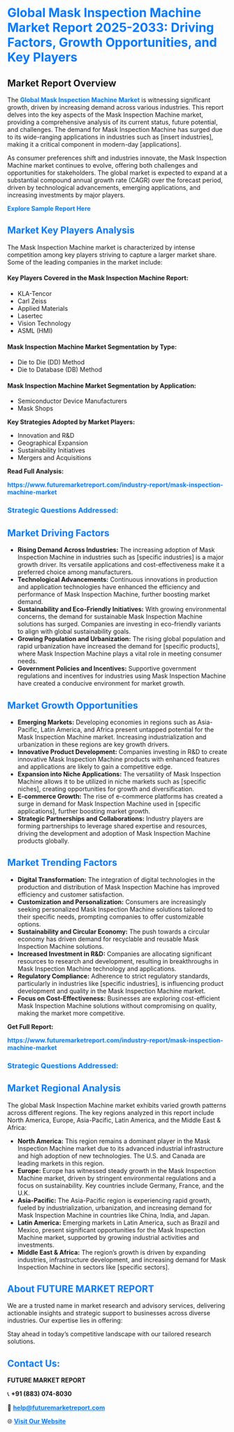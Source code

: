 <h1 style="color: #007BFF;">Global Mask Inspection Machine Market Report 2025-2033: Driving Factors, Growth Opportunities, and Key Players</h1>

<section id="overview">
<h2>Market Report Overview</h2>
<p>The <a href="https://www.futuremarketreport.com/industry-report/mask-inspection-machine-market" style="color: #007BFF; text-decoration: none;"><strong>Global Mask Inspection Machine Market</strong></a> is witnessing significant growth, driven by increasing demand across various industries. This report delves into the key aspects of the Mask Inspection Machine market, providing a comprehensive analysis of its current status, future potential, and challenges. The demand for Mask Inspection Machine has surged due to its wide-ranging applications in industries such as [insert industries], making it a critical component in modern-day [applications].</p>
<p>As consumer preferences shift and industries innovate, the Mask Inspection Machine market continues to evolve, offering both challenges and opportunities for stakeholders. The global market is expected to expand at a substantial compound annual growth rate (CAGR) over the forecast period, driven by technological advancements, emerging applications, and increasing investments by major players.</p>
</section>

<section id="overview">
<p><a href="https://www.futuremarketreport.com/request-sample/reportId=82242" style="color: #007BFF; text-decoration: none;"><strong>Explore Sample Report Here</strong></a></p>
</section>

<section id="key-players">
<h2 style="color: #007BFF;">Market Key Players Analysis</h2>
<p>The Mask Inspection Machine market is characterized by intense competition among key players striving to capture a larger market share. Some of the leading companies in the market include:</p>
<h4>Key Players Covered in the Mask Inspection Machine Report:</h4>
<ul><li>KLA-Tencor</li><li>Carl Zeiss</li><li>Applied Materials</li><li>Lasertec</li><li>Vision Technology</li><li>ASML (HMI)</li></ul>
<h4>Mask Inspection Machine Market Segmentation by Type:</h4>
<ul><li>Die to Die (DD) Method</li><li>Die to Database (DB) Method</li></ul>

<h4>Mask Inspection Machine Market Segmentation by Application:</h4>
<ul><li>Semiconductor Device Manufacturers</li><li>Mask Shops</li></ul>
<p><strong>Key Strategies Adopted by Market Players:</strong></p>
<ul>
<li>Innovation and R&D</li>
<li>Geographical Expansion</li>
<li>Sustainability Initiatives</li>
<li>Mergers and Acquisitions</li>
</ul>
</section>

<section>
<p><strong>Read Full Analysis: </strong></p><a href="https://www.futuremarketreport.com/industry-report/mask-inspection-machine-market" style="color: #007BFF; text-decoration: none;"><strong>https://www.futuremarketreport.com/industry-report/mask-inspection-machine-market</strong></a>
<h3 style="color: #007BFF;">Strategic Questions Addressed:</h3>
</section>

<section id="driving-factors">
<h2 style="color: #007BFF;">Market Driving Factors</h2>
<ul>
<li><strong>Rising Demand Across Industries:</strong> The increasing adoption of Mask Inspection Machine in industries such as [specific industries] is a major growth driver. Its versatile applications and cost-effectiveness make it a preferred choice among manufacturers.</li>
<li><strong>Technological Advancements:</strong> Continuous innovations in production and application technologies have enhanced the efficiency and performance of Mask Inspection Machine, further boosting market demand.</li>
<li><strong>Sustainability and Eco-Friendly Initiatives:</strong> With growing environmental concerns, the demand for sustainable Mask Inspection Machine solutions has surged. Companies are investing in eco-friendly variants to align with global sustainability goals.</li>
<li><strong>Growing Population and Urbanization:</strong> The rising global population and rapid urbanization have increased the demand for [specific products], where Mask Inspection Machine plays a vital role in meeting consumer needs.</li>
<li><strong>Government Policies and Incentives:</strong> Supportive government regulations and incentives for industries using Mask Inspection Machine have created a conducive environment for market growth.</li>
</ul>
</section>

<section id="growth-opportunities">
<h2 style="color: #007BFF;">Market Growth Opportunities</h2>
<ul>
<li><strong>Emerging Markets:</strong> Developing economies in regions such as Asia-Pacific, Latin America, and Africa present untapped potential for the Mask Inspection Machine market. Increasing industrialization and urbanization in these regions are key growth drivers.</li>
<li><strong>Innovative Product Development:</strong> Companies investing in R&D to create innovative Mask Inspection Machine products with enhanced features and applications are likely to gain a competitive edge.</li>
<li><strong>Expansion into Niche Applications:</strong> The versatility of Mask Inspection Machine allows it to be utilized in niche markets such as [specific niches], creating opportunities for growth and diversification.</li>
<li><strong>E-commerce Growth:</strong> The rise of e-commerce platforms has created a surge in demand for Mask Inspection Machine used in [specific applications], further boosting market growth.</li>
<li><strong>Strategic Partnerships and Collaborations:</strong> Industry players are forming partnerships to leverage shared expertise and resources, driving the development and adoption of Mask Inspection Machine products globally.</li>
</ul>
</section>

<section id="trending-factors">
<h2 style="color: #007BFF;">Market Trending Factors</h2>
<ul>
<li><strong>Digital Transformation:</strong> The integration of digital technologies in the production and distribution of Mask Inspection Machine has improved efficiency and customer satisfaction.</li>
<li><strong>Customization and Personalization:</strong> Consumers are increasingly seeking personalized Mask Inspection Machine solutions tailored to their specific needs, prompting companies to offer customizable options.</li>
<li><strong>Sustainability and Circular Economy:</strong> The push towards a circular economy has driven demand for recyclable and reusable Mask Inspection Machine solutions.</li>
<li><strong>Increased Investment in R&D:</strong> Companies are allocating significant resources to research and development, resulting in breakthroughs in Mask Inspection Machine technology and applications.</li>
<li><strong>Regulatory Compliance:</strong> Adherence to strict regulatory standards, particularly in industries like [specific industries], is influencing product development and quality in the Mask Inspection Machine market.</li>
<li><strong>Focus on Cost-Effectiveness:</strong> Businesses are exploring cost-efficient Mask Inspection Machine solutions without compromising on quality, making the market more competitive.</li>
</ul>
</section>

<section>
<p><strong>Get Full Report: </strong></p><a href="https://www.futuremarketreport.com/industry-report/mask-inspection-machine-market" style="color: #007BFF; text-decoration: none;"><strong>https://www.futuremarketreport.com/industry-report/mask-inspection-machine-market</strong></a>
<h3 style="color: #007BFF;">Strategic Questions Addressed:</h3>
</section>


<section id="regional-analysis">
<h2 style="color: #007BFF;">Market Regional Analysis</h2>
<p>The global Mask Inspection Machine market exhibits varied growth patterns across different regions. The key regions analyzed in this report include North America, Europe, Asia-Pacific, Latin America, and the Middle East & Africa:</p>
<ul>
<li><strong>North America:</strong> This region remains a dominant player in the Mask Inspection Machine market due to its advanced industrial infrastructure and high adoption of new technologies. The U.S. and Canada are leading markets in this region.</li>
<li><strong>Europe:</strong> Europe has witnessed steady growth in the Mask Inspection Machine market, driven by stringent environmental regulations and a focus on sustainability. Key countries include Germany, France, and the U.K.</li>
<li><strong>Asia-Pacific:</strong> The Asia-Pacific region is experiencing rapid growth, fueled by industrialization, urbanization, and increasing demand for Mask Inspection Machine in countries like China, India, and Japan.</li>
<li><strong>Latin America:</strong> Emerging markets in Latin America, such as Brazil and Mexico, present significant opportunities for the Mask Inspection Machine market, supported by growing industrial activities and investments.</li>
<li><strong>Middle East & Africa:</strong> The region’s growth is driven by expanding industries, infrastructure development, and increasing demand for Mask Inspection Machine in sectors like [specific sectors].</li>
</ul>
</section>

<footer>
<h2 style="color: #007BFF;">About FUTURE MARKET REPORT</h2>
<p>We are a trusted name in market research and advisory services, delivering actionable insights and strategic support to businesses across diverse industries. Our expertise lies in offering:</p>

<p>Stay ahead in today’s competitive landscape with our tailored research solutions.</p>

<h2 style="color: #007BFF;">Contact Us:</h2>
<p><strong>FUTURE MARKET REPORT</strong></p>
<p>📞 <strong>+91 (883) 074-8030</strong></p>
<p>📧 <strong><a href="mailto:help@futuremarketreport.com" style="color: #007BFF;">help@futuremarketreport.com</a></strong></p>
<p>🌐 <strong><a href="https://www.futuremarketreport.com/" style="color: #007BFF;">Visit Our Website</a></strong></p>
</footer>